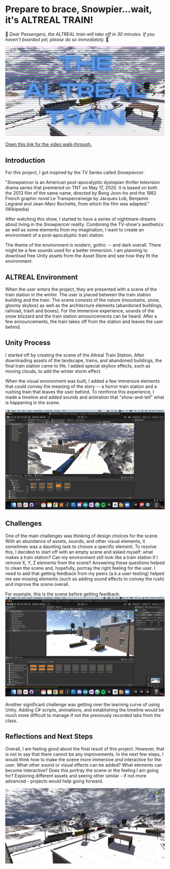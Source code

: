 # Prepare to brace, Snowpier...wait, it's ALTREAL TRAIN!

📣 _Dear Passengers, the ALTREAL train will take off in 30 minutes. If you haven't boarded yet, please do so immediately._ 📣

![](https://github.com/ak7588/altReal/blob/master/Project-1-Snowpiercer/Project%201%20Info/project_image.png)

[Open this link for the video walk-through.](https://youtu.be/N8klnC0xMFk)

## Introduction

For this project, I got inspired by the TV Series called *Snowpiercer*.

"*Snowpiercer* is an American post-apocalyptic dystopian thriller television drama series that premiered on TNT on May 17, 2020. It is based on both the 2013 film of the same name, directed by Bong Joon-ho and the 1982 French graphic novel Le Transperceneige by Jacques Lob, Benjamin Legrand and Jean-Marc Rochette, from which the film was adapted." (Wikipedia)

After watching this show, I started to have a series of nightmare-dreams about living in the *Snowpiercer* reality. Combining the TV-show's aesthetics as well as some elements from my imagination, I want to create an environment of a post-apocalyptic train station.

The theme of the environment is modern, gothic -- and dark overall. There might be a few sounds used for a better immersion. I am planning to download free Unity assets from the Asset Store and see how they fit the environment.

## ALTREAL Environment

When the user enters the project, they are presented with a scene of the train station in the winter. The user is placed between the train station building and the train. The scene consists of the nature (mountains, snow, gloomy skybox) as well as the architecture elements (abandoned buildings, railroad, trash and boxes). For the immersive experience, sounds of the snow blizzard and the train station announcements can be heard. After a few announcements, the train takes off from the station and leaves the user behind.

## Unity Process

I started off by creating the scene of the Altreal Train Station. After downloading assets of the landscape, trains, and abandoned buildings, the final train station came to life. I added special skybox effects, such as moving clouds, to add the winter storm effect.

When the visual environment was built, I added a few immersive elements that could convey the meaning of the story -- a horror train station and a rushing train that leaves the user behind. To reinforce this experience, I made a timeline and added sounds and animation that "show-and-tell" what is happening in the scene.

![](https://github.com/ak7588/altReal/blob/master/Project-1-Snowpiercer/Project%201%20Info/unityProcess.png)

## Challenges

One of the main challenges was thinking of design choices for the scene. With an abundance of assets, sounds, and other visual elements, it sometimes was a daunting task to choose a specific element. To resolve this, I decided to start off with an empty scene and asked myself: what makes a train station? Can my environment still look like a train station if I remove X, Y, Z elements from the scene? Answering these questions helped to clean the scene and, hopefully, portray the right feeling for the user. I need to add that getting feedback from my peers (a.k.a user-testing) helped me see missing elements (such as adding sound effects to convey the rush) and improve the scene overall.

For example, this is the scene before getting feedback:
![](https://github.com/ak7588/altReal/blob/master/Project-1-Snowpiercer/Project%201%20Info/beginning.png)

Another significant challenge was getting over the learning curve of using Unity. Adding C# scripts, animations, and establishing the timeline would be much more difficult to manage if not the previously recorded labs from the class.

## Reflections and Next Steps

Overall, I am feeling good about the final result of this project. However, that is not to say that there cannot be any improvements. In the next few steps, I would think how to make the scene more immersive _and_ interactive for the user. What other sound or visual effects can be added? What elements can become interactive? Does this portray the scene or the feeling I am going for? Exploring different assets and seeing other similar - if not more advanced - projects would help going forward.

![](https://github.com/ak7588/altReal/blob/master/Project-1-Snowpiercer/Project%201%20Info/final.png)
